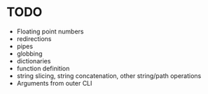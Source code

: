 # TODO

- Floating point numbers
- redirections
- pipes
- globbing
- dictionaries
- function definition
- string slicing, string concatenation, other string/path operations
- Arguments from outer CLI
